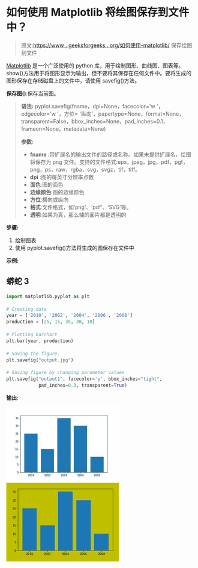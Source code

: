 # 如何使用 Matplotlib 将绘图保存到文件中？

> 原文:[https://www . geeksforgeeks . org/如何使用-matplotlib/](https://www.geeksforgeeks.org/how-to-save-a-plot-to-a-file-using-matplotlib/) 保存绘图到文件

[Matplotlib](https://www.geeksforgeeks.org/python-introduction-matplotlib/) 是一个广泛使用的 python 库，用于绘制图形、曲线图、图表等。show()方法用于将图形显示为输出，但不要将其保存在任何文件中。要将生成的图形保存在存储磁盘上的文件中，请使用 savefig()方法。

**保存图()**:保存当前图。

> **语法:** pyplot.savefig(fname，dpi=None，facecolor='w '，edgecolor='w '，方位= '纵向'，papertype=None，format=None，transparent=False，bbox_inches=None，pad_inches=0.1，frameon=None，metadata=None)
> 
> **参数:**
> 
> *   **fname** :带扩展名的输出文件的路径或名称。如果未提供扩展名，绘图将保存为 png 文件。支持的文件格式:eps，jpeg，jpg，pdf，pgf，png，ps，raw，rgba，svg，svgz，tif，tiff。
> *   **dpi** :图的每英寸分辨率点数
> *   **面色**:图的面色
> *   **边缘颜色**:图的边缘颜色
> *   **方位**:横向或纵向
> *   **格式**:文件格式，如‘png’、‘pdf’、‘SVG’等。
> *   **透明**:如果为真，那么轴的面片都是透明的

**步骤:**

1.  绘制图表
2.  使用 pyplot.savefig()方法将生成的图保存在文件中

**示例:**

## 蟒蛇 3

```py
import matplotlib.pyplot as plt

# Creating data
year = ['2010', '2002', '2004', '2006', '2008']
production = [25, 15, 35, 30, 10]

# Plotting barchart
plt.bar(year, production)

# Saving the figure.
plt.savefig("output.jpg")

# Saving figure by changing parameter values
plt.savefig("output1", facecolor='y', bbox_inches="tight",
            pad_inches=0.3, transparent=True)
```

**输出:**

![](img/346122e98a79ff59b65dcdfb3842d0f0.png) ![](img/1e25153f5edd4545dff5980e8f719491.png)